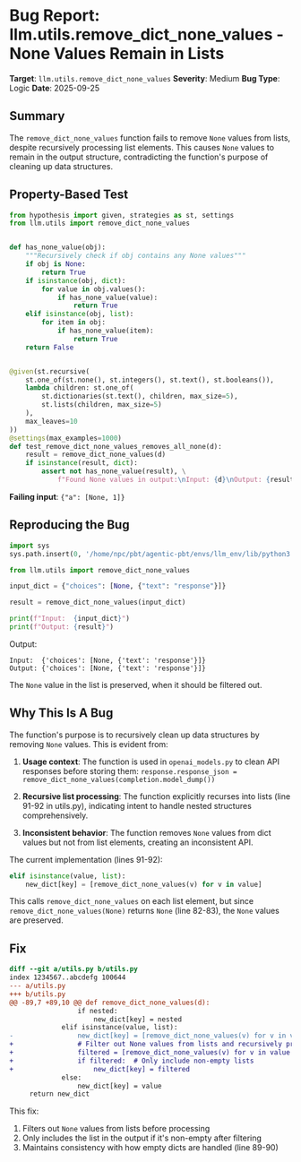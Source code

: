 # Bug Report: llm.utils.remove_dict_none_values - None Values Remain in Lists

**Target**: `llm.utils.remove_dict_none_values`
**Severity**: Medium
**Bug Type**: Logic
**Date**: 2025-09-25

## Summary

The `remove_dict_none_values` function fails to remove `None` values from lists, despite recursively processing list elements. This causes `None` values to remain in the output structure, contradicting the function's purpose of cleaning up data structures.

## Property-Based Test

```python
from hypothesis import given, strategies as st, settings
from llm.utils import remove_dict_none_values


def has_none_value(obj):
    """Recursively check if obj contains any None values"""
    if obj is None:
        return True
    if isinstance(obj, dict):
        for value in obj.values():
            if has_none_value(value):
                return True
    elif isinstance(obj, list):
        for item in obj:
            if has_none_value(item):
                return True
    return False


@given(st.recursive(
    st.one_of(st.none(), st.integers(), st.text(), st.booleans()),
    lambda children: st.one_of(
        st.dictionaries(st.text(), children, max_size=5),
        st.lists(children, max_size=5)
    ),
    max_leaves=10
))
@settings(max_examples=1000)
def test_remove_dict_none_values_removes_all_none(d):
    result = remove_dict_none_values(d)
    if isinstance(result, dict):
        assert not has_none_value(result), \
            f"Found None values in output:\nInput: {d}\nOutput: {result}"
```

**Failing input**: `{"a": [None, 1]}`

## Reproducing the Bug

```python
import sys
sys.path.insert(0, '/home/npc/pbt/agentic-pbt/envs/llm_env/lib/python3.13/site-packages')

from llm.utils import remove_dict_none_values

input_dict = {"choices": [None, {"text": "response"}]}

result = remove_dict_none_values(input_dict)

print(f"Input:  {input_dict}")
print(f"Output: {result}")
```

Output:
```
Input:  {'choices': [None, {'text': 'response'}]}
Output: {'choices': [None, {'text': 'response'}]}
```

The `None` value in the list is preserved, when it should be filtered out.

## Why This Is A Bug

The function's purpose is to recursively clean up data structures by removing `None` values. This is evident from:

1. **Usage context**: The function is used in `openai_models.py` to clean API responses before storing them: `response.response_json = remove_dict_none_values(completion.model_dump())`

2. **Recursive list processing**: The function explicitly recurses into lists (line 91-92 in utils.py), indicating intent to handle nested structures comprehensively.

3. **Inconsistent behavior**: The function removes `None` values from dict values but not from list elements, creating an inconsistent API.

The current implementation (lines 91-92):
```python
elif isinstance(value, list):
    new_dict[key] = [remove_dict_none_values(v) for v in value]
```

This calls `remove_dict_none_values` on each list element, but since `remove_dict_none_values(None)` returns `None` (line 82-83), the `None` values are preserved.

## Fix

```diff
diff --git a/utils.py b/utils.py
index 1234567..abcdefg 100644
--- a/utils.py
+++ b/utils.py
@@ -89,7 +89,10 @@ def remove_dict_none_values(d):
                 if nested:
                     new_dict[key] = nested
             elif isinstance(value, list):
-                new_dict[key] = [remove_dict_none_values(v) for v in value]
+                # Filter out None values from lists and recursively process remaining elements
+                filtered = [remove_dict_none_values(v) for v in value if v is not None]
+                if filtered:  # Only include non-empty lists
+                    new_dict[key] = filtered
             else:
                 new_dict[key] = value
     return new_dict
```

This fix:
1. Filters out `None` values from lists before processing
2. Only includes the list in the output if it's non-empty after filtering
3. Maintains consistency with how empty dicts are handled (line 89-90)